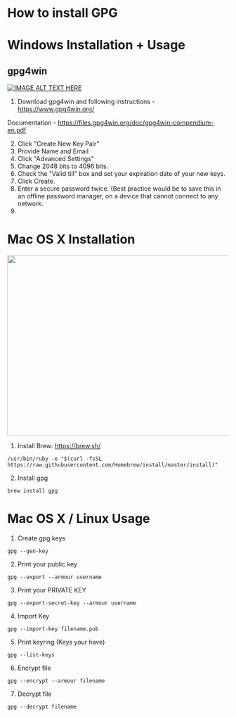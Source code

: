 # How to install GPG

# Windows Installation + Usage
## gpg4win
[![IMAGE ALT TEXT HERE](https://img.youtube.com/vi/j7WzLw-UKQ0/0.jpg)](https://www.youtube.com/watch?v=j7WzLw-UKQ0)

1. Download gpg4win and following instructions - https://www.gpg4win.org/

Documentation - https://files.gpg4win.org/doc/gpg4win-compendium-en.pdf

2. Click "Create New Key Pair"
3. Provide Name and Email
4. Click "Advanced Settings"
5. Change 2048 bits to 4096 bits.
6. Check the "Valid till" box and set your expiration date of your new keys.
7. Click Create.
8. Enter a secure password twice. (Best practice would be to save this in an offline password manager, on a device that cannot connect to any network.
9. 


# Mac OS X Installation

<a href="https://asciinema.org/a/eo3Vs5hzKAeRwoTZ2qXxMBlpc" target="_blank"><img src="https://asciinema.org/a/eo3Vs5hzKAeRwoTZ2qXxMBlpc.png" width=589 height=411 /></a>


1. Install Brew: https://brew.sh/
```
/usr/bin/ruby -e "$(curl -fsSL https://raw.githubusercontent.com/Homebrew/install/master/install)"
```

2. Install gpg
```
brew install gpg
```

# Mac OS X / Linux Usage 

1. Create gpg keys
```
gpg --gen-key
```

2. Print your public key
```
gpg --export --armour username
```

3. Print your PRIVATE KEY
```
gpg --export-secret-key --armour username
```

4. Import Key
```
gpg --import-key filename.pub
```

5. Print keyring (Keys your have)
```
gpg --list-keys
```

6. Encrypt file
```
gpg --encrypt --armour filename
```
7. Decrypt file
```
gpg --decrypt filename
```
